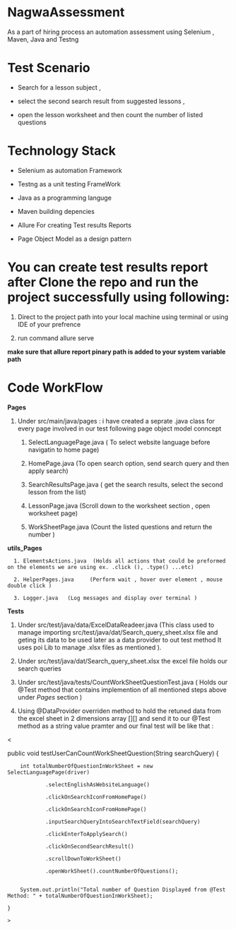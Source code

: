 # NagwaAssessment
As a part of hiring process an automation assessment using Selenium , Maven, Java and Testng 

# Test Scenario 

- Search for a lesson subject , 

- select the second search result from suggested lessons ,

- open the lesson worksheet and then count the number of listed questions 

# Technology Stack

* Selenium as automation Framework 

* Testng as a unit testing FrameWork

* Java as a programming languge 

* Maven building depencies 

* Allure For creating Test results Reports 
* Page Object Model as a design pattern

# You can create test results report after Clone the repo and run the project successfully using following:
  1.  Direct to the project path into your local machine using terminal or using IDE of your prefrence 
  
  2.  run command allure serve 
  
  **make sure that allure report pinary path is added to your system variable path**
  
 
# Code WorkFlow 

   **Pages**
  
  1. Under src/main/java/pages : i have created a seprate .java class for every page involved in our test following page object model conncept 
     
     1. SelectLanguagePage.java ( To select website language before navigatin to home page)
     
     2. HomePage.java  (To open search option, send search query and then apply search)
     
     3. SearchResultsPage.java ( get the search results,  select the second lesson from the list)
     
     4. LessonPage.java  (Scroll down to the worksheet section , open worksheet page)
     
     5. WorkSheetPage.java  (Count the listed questions and return the number )
     
   **utils_Pages**
   
      1. ElementsActions.java  (Holds all actions that could be preformed on the elements we are using ex. .click (), .type() ...etc)
      
      2. HelperPages.java     (Perform wait , hover over element , mouse double click )
      
      3. Logger.java   (Log messages and display over terminal )
      
     
  **Tests**
  
 1. Under src/test/java/data/ExcelDataReadeer.java   (This class used to manage importing src/test/java/dat/Search_query_sheet.xlsx file and geting its data to be used later as a data provider to out test method 
  It uses poi Lib to manage .xlsx  files as mentioned ).
  
  2. Under src/test/java/dat/Search_query_sheet.xlsx  the excel file holds our search queries 
  3. Under  src/test/java/tests/CountWorkSheetQuestionTest.java ( Holds our @Test method  that contains implemention of all mentioned steps above under *Pages* section )
  4. Using @DataProvider overriden method to hold the retuned data from the excel sheet in 2 dimensions array [][] and send it to our @Test method as a string value pramter  and our final test will be like that :
  
  
  
  
  <    
  
  public void testUserCanCountWorkSheetQuestion(String searchQuery) {
      
      
        int totalNumberOfQuestionInWorkSheet = new SelectLanguagePage(driver)
        
                .selectEnglishAsWebsiteLanguage()
                
                .clickOnSearchIconFromHomePage()
                
                .clickOnSearchIconFromHomePage()
                
                .inputSearchQueryIntoSearchTextField(searchQuery)
                
                .clickEnterToApplySearch()
                
                .clickOnSecondSearchResult()
                
                .scrollDownToWorkSheet()
                
                .openWorkSheet().countNumberOfQuestions();
                

        System.out.println("Total number of Question Displayed from @Test Method: " + totalNumberOfQuestionInWorkSheet);
        
    }
    
    >
    
  
  
  
  
  
  

